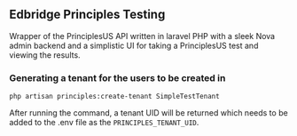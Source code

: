 ## Edbridge Principles Testing

Wrapper of the PrinciplesUS API written in laravel PHP with a sleek Nova admin backend and a simplistic UI for taking a PrinciplesUS test and viewing the results.

### Generating a tenant for the users to be created in

```
php artisan principles:create-tenant SimpleTestTenant
```

After running the command, a tenant UID will be returned which needs to be added to the .env file as the `PRINCIPLES_TENANT_UID`.
